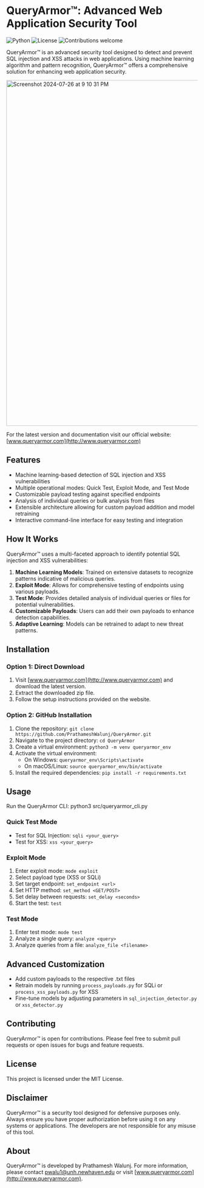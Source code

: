 # QueryArmor™: Advanced Web Application Security Tool
![Python](https://img.shields.io/badge/python-v3.7+-blue.svg)
![License](https://img.shields.io/badge/license-MIT-green.svg)
![Contributions welcome](https://img.shields.io/badge/contributions-welcome-orange.svg)

QueryArmor™ is an advanced security tool designed to detect and prevent SQL injection and XSS attacks in web applications. Using machine learning algorithm and pattern recognition, QueryArmor™ offers a comprehensive solution for enhancing web application security.


<img width="909" alt="Screenshot 2024-07-26 at 9 10 31 PM" src="https://github.com/user-attachments/assets/bd3ebf07-1692-47b5-9316-039dba9eee7f">

For the latest version and documentation visit our official website: [www.queryarmor.com](http://www.queryarmor.com)

## Features

* Machine learning-based detection of SQL injection and XSS vulnerabilities
* Multiple operational modes: Quick Test, Exploit Mode, and Test Mode
* Customizable payload testing against specified endpoints
* Analysis of individual queries or bulk analysis from files
* Extensible architecture allowing for custom payload addition and model retraining
* Interactive command-line interface for easy testing and integration


## How It Works

QueryArmor™ uses a multi-faceted approach to identify potential SQL injection and XSS vulnerabilities:

1. **Machine Learning Models**: Trained on extensive datasets to recognize patterns indicative of malicious queries.
2. **Exploit Mode**: Allows for comprehensive testing of endpoints using various payloads.
3. **Test Mode**: Provides detailed analysis of individual queries or files for potential vulnerabilities.
4. **Customizable Payloads**: Users can add their own payloads to enhance detection capabilities.
5. **Adaptive Learning**: Models can be retrained to adapt to new threat patterns.

## Installation

### Option 1: Direct Download
1. Visit [www.queryarmor.com](http://www.queryarmor.com) and download the latest version.
2. Extract the downloaded zip file.
3. Follow the setup instructions provided on the website.

### Option 2: GitHub Installation
1. Clone the repository: `git clone https://github.com/PrathameshWalunj/QueryArmor.git`
2. Navigate to the project directory: `cd QueryArmor`
3. Create a virtual environment: `python3 -m venv queryarmor_env`
4. Activate the virtual environment:
   - On Windows: `queryarmor_env\Scripts\activate`
   - On macOS/Linux: `source queryarmor_env/bin/activate`
5. Install the required dependencies: `pip install -r requirements.txt`

## Usage

Run the QueryArmor CLI:
python3 src/queryarmor_cli.py

### Quick Test Mode
- Test for SQL Injection: `sqli <your_query>`
- Test for XSS: `xss <your_query>`

### Exploit Mode
1. Enter exploit mode: `mode exploit`
2. Select payload type (XSS or SQLi)
3. Set target endpoint: `set_endpoint <url>`
4. Set HTTP method: `set_method <GET/POST>`
5. Set delay between requests: `set_delay <seconds>`
6. Start the test: `test`

### Test Mode
1. Enter test mode: `mode test`
2. Analyze a single query: `analyze <query>`
3. Analyze queries from a file: `analyze_file <filename>`


## Advanced Customization

- Add custom payloads to the respective .txt files
- Retrain models by running `process_payloads.py` for SQLi or `process_xss_payloads.py` for XSS
- Fine-tune models by adjusting parameters in `sql_injection_detector.py` or `xss_detector.py`

## Contributing

QueryArmor™ is open for contributions. Please feel free to submit pull requests or open issues for bugs and feature requests.

## License

This project is licensed under the MIT License.

## Disclaimer

QueryArmor™ is a security tool designed for defensive purposes only. Always ensure you have proper authorization before using it on any systems or applications. The developers are not responsible for any misuse of this tool.

## About

QueryArmor™ is developed by Prathamesh Walunj. For more information, please contact pwalu1@unh.newhaven.edu or visit [www.queryarmor.com](http://www.queryarmor.com).
   
